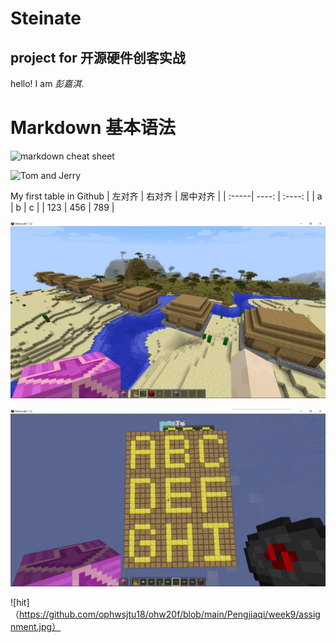 # Steinate
## project for 开源硬件创客实战
hello! I am *彭嘉淇*.

# Markdown 基本语法
![markdown cheat sheet](https://github.com/shiep18/EIS2020/blob/master/markdowncheatsheet.JPG)

![Tom and Jerry](https://timgsa.baidu.com/timg?image&quality=80&size=b9999_10000&sec=1602683289428&di=bbeffd95077d315ca12175c2daade298&imgtype=0&src=http%3A%2F%2Fgss0.baidu.com%2F9fo3dSag_xI4khGko9WTAnF6hhy%2Fzhidao%2Fpic%2Fitem%2F0b55b319ebc4b74549b26aaec4fc1e178a821567.jpg)

My first table in Github
| 左对齐 | 右对齐 | 居中对齐 |
| :-----| ----: | :----: |
| a | b | c |
| 123 | 456 | 789 |

![MyHouse](https://github.com/ophwsjtu18/ohw20f/blob/main/Pengjiaqi/week7/QQ%E6%88%AA%E5%9B%BE20201025114511.jpg)

![floor](https://github.com/ophwsjtu18/ohw20f/blob/main/Pengjiaqi/week8/ABCDEFGHI.jpg)

![hit]（https://github.com/ophwsjtu18/ohw20f/blob/main/Pengjiaqi/week9/assignment.jpg）
